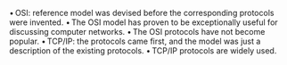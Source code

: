 • OSI: reference model was devised before the corresponding protocols were invented. 
• The OSI model has proven to be exceptionally useful for discussing computer networks. 
• The OSI protocols have not become popular. 
• TCP/IP: the protocols came first, and the model was just a description of the existing protocols. 
• TCP/IP protocols are widely used.


